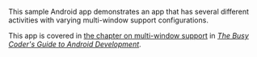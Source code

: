 This sample Android app demonstrates
an app that has several different activities with varying multi-window support configurations.

This app is covered in 
[the chapter on multi-window support](https://commonsware.com/Android/previews/multi-window-support)
in [*The Busy Coder's Guide to Android Development*](https://commonsware.com/Android/).

